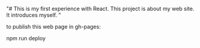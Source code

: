 "# This is my first experience with React. This project is about my web site. It introduces myself. " 

to publish this web page in gh-pages:

npm run deploy
